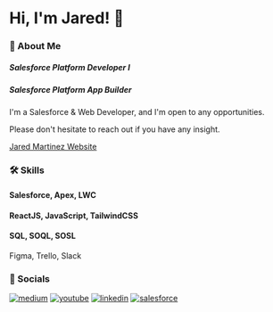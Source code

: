 
# Hi, I'm Jared! 👋


### 🚀 About Me
##### Salesforce Platform Developer I

##### Salesforce Platform App Builder

I'm a Salesforce & Web Developer, and I'm open to any opportunities.

Please don't hesitate to reach out if you have any insight.

[Jared Martinez Website](https://jaredmartinez.vercel.app/)
### 🛠 Skills

#### Salesforce, Apex, LWC 

#### ReactJS, JavaScript, TailwindCSS

#### SQL, SOQL, SOSL

Figma, Trello, Slack
### 🔗 Socials
[![medium](https://img.shields.io/badge/Medium-000000?style=for-the-badge&logo=medium&logoColor=white)](https://medium.com/@jaredcsv)
[![youtube](https://img.shields.io/badge/YouTube-ff0000?style=for-the-badge&logo=youtube&logoColor=white)](https://www.youtube.com/@jaredcsv)
[![linkedin](https://img.shields.io/badge/linkedin-0A66C2?style=for-the-badge&logo=linkedin&logoColor=white)](https://www.linkedin.com/in/jaredcsv/)
[![salesforce](https://img.shields.io/badge/Salesforce-00A1E0?style=for-the-badge&logo=salesforce&logoColor=white)](https://www.salesforce.com/trailblazer/jaredcsv)





